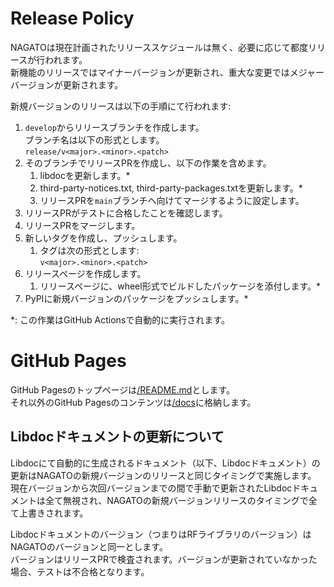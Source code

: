# Release Policy

NAGATOは現在計画されたリリーススケジュールは無く、必要に応じて都度リリースが行われます。  
新機能のリリースではマイナーバージョンが更新され、重大な変更ではメジャーバージョンが更新されます。  

新規バージョンのリリースは以下の手順にて行われます:  

1. `develop`からリリースブランチを作成します。  
ブランチ名は以下の形式とします。  
`release/v<major>.<minor>.<patch>`  
1. そのブランチでリリースPRを作成し、以下の作業を含めます。  
    1. libdocを更新します。\*  
    2. third-party-notices.txt, third-party-packages.txtを更新します。\*  
    3. リリースPRを`main`ブランチへ向けてマージするように設定します。  
2. リリースPRがテストに合格したことを確認します。  
3. リリースPRをマージします。  
4. 新しいタグを作成し、プッシュします。  
    1. タグは次の形式とします:  
    `v<major>.<minor>.<patch>`  
5. リリースページを作成します。  
    1. リリースページに、wheel形式でビルドしたパッケージを添付します。\*  
6. PyPIに新規バージョンのパッケージをプッシュします。\*  

\*: この作業はGitHub Actionsで自動的に実行されます。

# GitHub Pages  

GitHub Pagesのトップページは[/README.md](./README.md)とします。  
それ以外のGitHub Pagesのコンテンツは[/docs](./docs)に格納します。  

## Libdocドキュメントの更新について
Libdocにて自動的に生成されるドキュメント（以下、Libdocドキュメント）の更新はNAGATOの新規バージョンのリリースと同じタイミングで実施します。  
現在バージョンから次回バージョンまでの間で手動で更新されたLibdocドキュメントは全て無視され、NAGATOの新規バージョンリリースのタイミングで全て上書きされます。  

Libdocドキュメントのバージョン（つまりはRFライブラリのバージョン）はNAGATOのバージョンと同一とします。  
バージョンはリリースPRで検査されます。バージョンが更新されていなかった場合、テストは不合格となります。  
